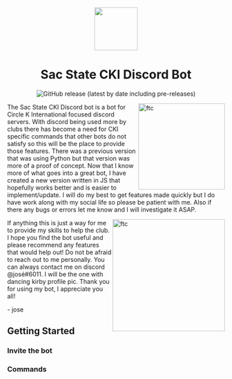 <h3 align="center">
    <img height="100" src="https://cdn.discordapp.com/attachments/489930183143325706/862236688519528458/logoEmote8.png">
</h3>
<h1 align="center" style="font-weight: bold">
    Sac State CKI Discord Bot
</h1>
<p align="center">
    <img alt="GitHub release (latest by date including pre-releases)" src="https://img.shields.io/github/v/release/JoseUTorres/Sac-State-CKI-Discord-Bot?include_prereleases&style=for-the-badge">
</p>
<img src="https://cdn.discordapp.com/attachments/1010399797338980363/1043089053714743296/ftc.jpg" alt="ftc" align="right" height="200px">

The Sac State CKI Discord bot is a bot for Circle K International focused discord servers. With discord being used more by clubs there has become a need for CKI specific commands that other bots do not satisfy so this will be the place to provide those features. There was a previous version that was using Python but that version was more of a proof of concept. Now that I know more of what goes into a great bot, I have created a new version written in JS that hopefully works better and is easier to implement/update. I will do my best to get features made quickly but I do have work along with my social life so please be patient with me. Also if there any bugs or errors let me know and I will investigate it ASAP.

<img src="https://cdn.discordapp.com/attachments/1010399797338980363/1043094155611603025/me.jpg" alt="ftc" align="right" height="260px">

If anything this is just a way for me to provide my skills to help the club. I hope you find the bot useful and please recommend any features that would help out! Do not be afraid to reach out to me personally. You can always contact me on discord @josé#6011. I will be the one with dancing kirby profile pic. Thank you for using my bot, I appreciate you all!

<p style="margin-left: auto; margin-right: 0px;">
    - jose 
</p>

## Getting Started
### Invite the bot
### Commands